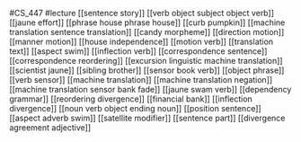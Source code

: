 #CS_447
#lecture
[[sentence story]]
[[verb object subject object verb]]
[[jaune effort]]
[[phrase house phrase house]]
[[curb pumpkin]]
[[machine translation sentence translation]]
[[candy morpheme]]
[[direction motion]]
[[manner motion]]
[[house independence]]
[[motion verb]]
[[translation text]]
[[aspect swim]]
[[inflection verb]]
[[correspondence sentence]]
[[correspondence reordering]]
[[excursion linguistic machine translation]]
[[scientist jaune]]
[[sibling brother]]
[[sensor book verb]]
[[object phrase]]
[[verb sensor]]
[[machine translation]]
[[machine translation negation]]
[[machine translation sensor bank fade]]
[[jaune swam verb]]
[[dependency grammar]]
[[reordering divergence]]
[[financial bank]]
[[inflection divergence]]
[[noun verb object ending noun]]
[[position sentence]]
[[aspect adverb swim]]
[[satellite modifier]]
[[sentence part]]
[[divergence agreement adjective]]
